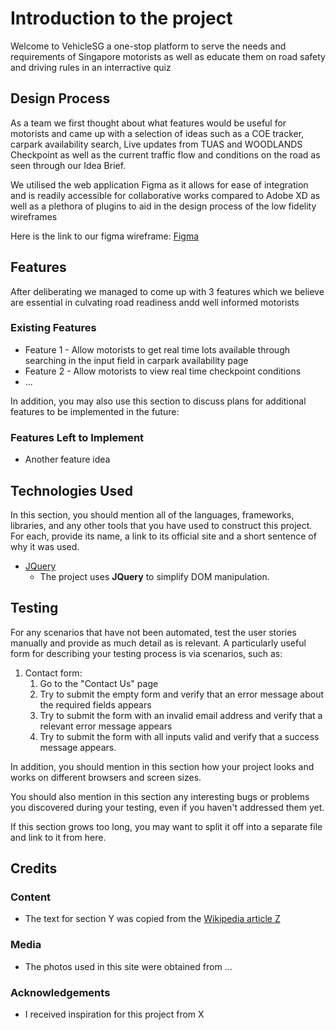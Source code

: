 # Introduction to the project
Welcome to VehicleSG a one-stop platform to serve the needs and requirements of Singapore motorists as well as educate them on road safety and driving rules in an interractive quiz

 
## Design Process
 
As a team we first thought about what features would be useful for motorists and came up with a selection of ideas such as a COE tracker, carpark availability search, Live updates
from TUAS and WOODLANDS Checkpoint as well as the current traffic flow and conditions on the road as seen through our Idea Brief. 

We utilised the web application Figma as it allows for ease of integration and is readily accessible for collaborative works compared to Adobe XD as well as a plethora of plugins
to aid in the design process of the low fidelity wireframes

Here is the link to our figma wireframe: [Figma](https://www.figma.com/file/KfDpdyELxdICHP7zi0SLYd/VehicleSG?type=design&node-id=0%3A1&mode=design&t=c263ky6W2egumvHc-1)






## Features

After deliberating we managed to come up with 3 features which we believe are essential in culvating road readiness andd well informed motorists

 
### Existing Features
- Feature 1 - Allow motorists to get real time lots available through searching in the input field in carpark availability page
- Feature 2 - Allow motorists to view real time checkpoint conditions 
- ...

In addition, you may also use this section to discuss plans for additional features to be implemented in the future:

### Features Left to Implement
- Another feature idea

## Technologies Used

In this section, you should mention all of the languages, frameworks, libraries, and any other tools that you have used to construct this project. For each, provide its name, a link to its official site and a short sentence of why it was used.

- [JQuery](https://jquery.com)
    - The project uses **JQuery** to simplify DOM manipulation.


## Testing

For any scenarios that have not been automated, test the user stories manually and provide as much detail as is relevant. A particularly useful form for describing your testing process is via scenarios, such as:

1. Contact form:
    1. Go to the "Contact Us" page
    2. Try to submit the empty form and verify that an error message about the required fields appears
    3. Try to submit the form with an invalid email address and verify that a relevant error message appears
    4. Try to submit the form with all inputs valid and verify that a success message appears.

In addition, you should mention in this section how your project looks and works on different browsers and screen sizes.

You should also mention in this section any interesting bugs or problems you discovered during your testing, even if you haven't addressed them yet.

If this section grows too long, you may want to split it off into a separate file and link to it from here.

## Credits

### Content
- The text for section Y was copied from the [Wikipedia article Z](https://en.wikipedia.org/wiki/Z)

### Media
- The photos used in this site were obtained from ...

### Acknowledgements

- I received inspiration for this project from X
